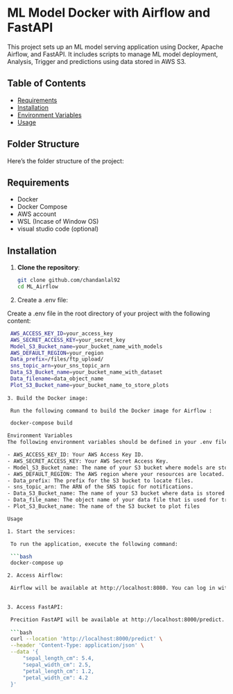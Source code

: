 # ML Model Docker with Airflow and FastAPI

This project sets up an ML model serving application using Docker, Apache Airflow, and FastAPI. It includes scripts to manage ML model deployment, Analysis, Trigger and predictions using data stored in AWS S3.

## Table of Contents


- [Requirements](#requirements)
- [Installation](#installation)
- [Environment Variables](#environment-variables)
- [Usage](#usage)

## Folder Structure

Here’s the folder structure of the project:


## Requirements

- Docker
- Docker Compose
- AWS account 
- WSL (Incase of Window OS)
- visual studio code (optional)

## Installation

1. **Clone the repository**:

   ```bash
   git clone github.com/chandanlal92
   cd ML_Airflow

2. Create a .env file:

Create a .env file in the root directory of your project with the following content:

   ```bash
    AWS_ACCESS_KEY_ID=your_access_key
    AWS_SECRET_ACCESS_KEY=your_secret_key
    Model_S3_Bucket_name=your_bucket_name_with_models
    AWS_DEFAULT_REGION=your_region
    Data_prefix=/files/ftp_upload/
    sns_topic_arn=your_sns_topic_arn
    Data_S3_Bucket_name=your_bucket_name_with_dataset
    Data_filename=data_object_name
    Plot_S3_Bucket_name=your_bucket_name_to_store_plots
    
3. Build the Docker image:

    Run the following command to build the Docker image for Airflow :

    docker-compose build

Environment Variables
The following environment variables should be defined in your .env file:

- AWS_ACCESS_KEY_ID: Your AWS Access Key ID.
- AWS_SECRET_ACCESS_KEY: Your AWS Secret Access Key.
- Model_S3_Bucket_name: The name of your S3 bucket where models are stored.
- AWS_DEFAULT_REGION: The AWS region where your resources are located.
- Data_prefix: The prefix for the S3 bucket to locate files.
- sns_topic_arn: The ARN of the SNS topic for notifications.
- Data_S3_Bucket_name: The name of your S3 bucket where data is stored.
- Data_file_name: The object name of your data file that is used for training.
- Plot_S3_Bucket_name: The name of the S3 bucket to plot files

Usage

1. Start the services:

    To run the application, execute the following command:

    ```bash
    docker-compose up

2. Access Airflow:

    Airflow will be available at http://localhost:8080. You can log in with the default username: admin and password can be found in a file airflow/standlone_admin_password.txt(generated after docker is up).
     

3. Access FastAPI:

    Precition FastAPI will be available at http://localhost:8000/predict. Example for request json data for prediction
    
    ```bash
    curl --location 'http://localhost:8000/predict' \
    --header 'Content-Type: application/json' \
    --data '{
        "sepal_length_cm": 5.4,
        "sepal_width_cm": 2.5,
        "petal_length_cm": 1.2,
        "petal_width_cm": 4.2
    }'

